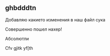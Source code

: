 ## ghbdddtn 


Добавляю какието изменения в наш файл сука

Совершенно пошел нахер!

Абсолютли 

Cfv gjitk yf[th
